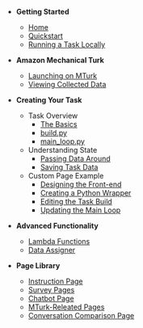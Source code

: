 <!-- docs/_sidebar.md -->

- **Getting Started**
    * [Home](/)
    * [Quickstart](quickstart.md)
    * [Running a Task Locally](runlocal.md)

- **Amazon Mechanical Turk**
    * [Launching on MTurk](mturk.md)
    * [Viewing Collected Data](viewdata.md)

- **Creating Your Task**
    - Task Overview
        * [The Basics](taskbasics.md)
        * [build.py](build.md)
        * [main_loop.py](mainloop.md)
    - Understanding State
        * [Passing Data Around](temp.md)
        * [Saving Task Data](savingdata.md)
    - Custom Page Example
        * [Designing the Front-end](temp.md)
        * [Creating a Python Wrapper](temp.md)
        * [Editing the Task Build](temp.md)
        * [Updating the Main Loop](temp.md)
    

- **Advanced Functionality**
    * [Lambda Functions](lambda.md)
    * [Data Assigner](dataloader.md)

- **Page Library**
    * [Instruction Page](instruction.md)
    * [Survey Pages](temp.md)
    * [Chatbot Page](chatbot.md)
    * [MTurk-Releated Pages](temp.md)
    * [Conversation Comparison Page](temp.md)    